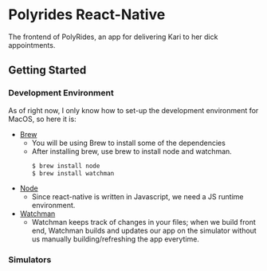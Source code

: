 Polyrides React-Native
=============

The frontend of PolyRides, an app for delivering Kari to her dick appointments.

## Getting Started
### Development Environment
As of right now, I only know how to set-up the development environment for MacOS, so here it is:

- [Brew](https://brew.sh/)
    - You will be using Brew to install some of the dependencies 
    - After installing brew, use brew to install node and watchman.
        ```bash
        $ brew install node
        $ brew install watchman
        ```
- [Node](https://nodejs.org/en/about/)
    - Since react-native is written in Javascript, we need a JS runtime environment.
- [Watchman](https://facebook.github.io/watchman/)
    - Watchman keeps track of changes in your files; when we build front end, Watchman builds and updates our app on the simulator without us manually building/refreshing the app everytime.

### Simulators
